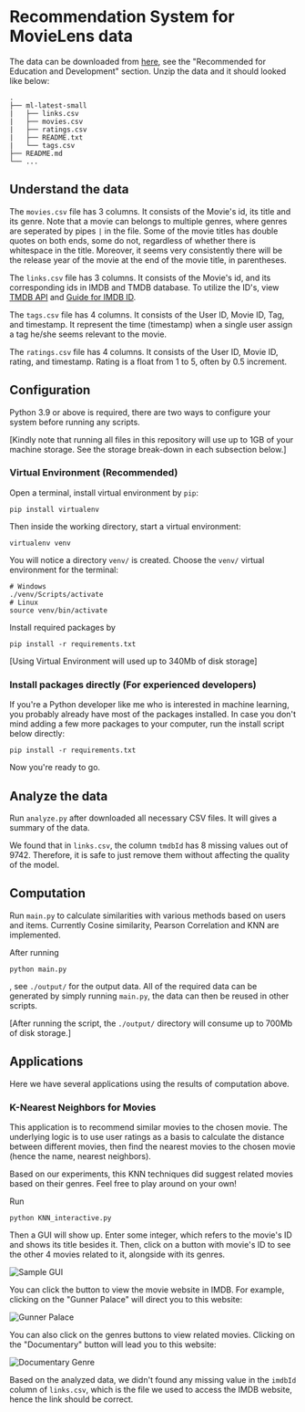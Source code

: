 # Recommendation System for MovieLens data

The data can be downloaded from [here](https://grouplens.org/datasets/movielens/#:~:text=MovieLens%20Latest%20Datasets&text=Small%3A%20100%2C000%20ratings%20and%203%2C600,Last%20updated%209%2F2018.&text=Full%3A%2027%2C000%2C000%20ratings%20and%201%2C100%2C000,relevance%20scores%20across%201%2C100%20tags.), see the "Recommended for Education and Development" section. 
Unzip the data and it should looked like below:
```
.
├── ml-latest-small
|   ├── links.csv
|   ├── movies.csv
|   ├── ratings.csv
|   ├── README.txt
|   └── tags.csv
├── README.md
└── ...
```
## Understand the data

The `movies.csv` file has 3 columns.
It consists of the Movie's id, its title and its genre. 
Note that a movie can belongs to multiple genres, where genres
are seperated by pipes `|` in the file. 
Some of the movie titles has double quotes on both ends, some do not, 
regardless of whether there is whitespace in the title. 
Moreover, it seems very consistently there will be the release year of the movie
at the end of the movie title, in parentheses.  

The `links.csv` file has 3 columns.
It consists of the Movie's id, and its corresponding ids in IMDB and TMDB database. 
To utilize the ID's, view [TMDB API](https://developers.themoviedb.org/3/find/find-by-id) and [Guide for IMDB ID](https://zappiti.uservoice.com/knowledgebase/articles/1979001--identification-use-imdb-id-to-identify-your-movi).

The `tags.csv` file has 4 columns.
It consists of the User ID, Movie ID, Tag, and timestamp.
It represent the time (timestamp) when a single user assign a tag he/she seems relevant to the movie. 

The `ratings.csv` file has 4 columns.
It consists of the User ID, Movie ID, rating, and timestamp.
Rating is a float from 1 to 5, often by 0.5 increment. 

## Configuration

Python 3.9 or above is required, there are two ways to configure your system before running any scripts. 

[Kindly note that running all files in this repository will use up to 1GB of your machine storage.
See the storage break-down in each subsection below.]

### Virtual Environment (Recommended)

Open a terminal, install virtual environment by `pip`:
```
pip install virtualenv 
```
Then inside the working directory, start a virtual environment:
```
virtualenv venv
``` 
You will notice a directory `venv/` is created. 
Choose the `venv/` virtual environment for the terminal:
```
# Windows
./venv/Scripts/activate
# Linux
source venv/bin/activate
```

Install required packages by
```
pip install -r requirements.txt
```

[Using Virtual Environment will used up to 340Mb of disk storage]

### Install packages directly (For experienced developers)

If you're a Python developer like me who is interested in machine learning, you probably already have most of the packages installed. 
In case you don't mind adding a few more packages to your computer, run the install script below directly:
```
pip install -r requirements.txt
```

Now you're ready to go.


## Analyze the data

Run `analyze.py` after downloaded all necessary CSV files. 
It will gives a summary of the data. 

We found that in `links.csv`, the column `tmdbId` has 8 missing values out of 9742. 
Therefore, it is safe to just remove them without affecting the quality of the model. 

## Computation

Run `main.py` to calculate similarities with various methods based on users and items. 
Currently Cosine similarity, Pearson Correlation and KNN are implemented. 

After running 
```
python main.py
```
, see `./output/` for the output data.
All of the required data can be generated by simply running `main.py`, 
the data can then be reused in other scripts. 

[After running the script, the `./output/` directory will consume up to 700Mb of disk storage.]

## Applications

Here we have several applications using the results of computation above. 

### K-Nearest Neighbors for Movies

This application is to recommend similar movies to the chosen movie. 
The underlying logic is to use user ratings as a basis to calculate the distance
between different movies, then find the nearest movies to the chosen movie 
(hence the name, nearest neighbors).

Based on our experiments, this KNN techniques did suggest related movies based on their
genres. 
Feel free to play around on your own! 
 
Run
```
python KNN_interactive.py
```

Then a GUI will show up. 
Enter some integer, which refers to the movie's ID and shows its title besides it. 
Then, click on a button with movie's ID to see the other 4 movies related to it,
alongside with its genres. 


![Sample GUI](./media/knngui_v2.png)

You can click the button to view the movie website in IMDB. 
For example, clicking on the "Gunner Palace" will direct you to this website:

![Gunner Palace](./media/by_movie.png)

You can also click on the genres buttons to view related movies.
Clicking on the "Documentary" button will lead you to this website:

![Documentary Genre](./media/by_genre.PNG)

Based on the analyzed data, we didn't found any missing value in the `imdbId` column of `links.csv`,
which is the file we used to access the IMDB website, hence the link should be correct. 

